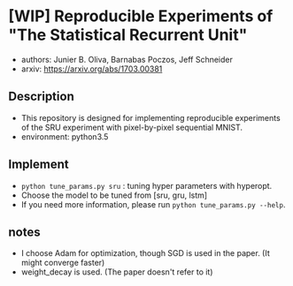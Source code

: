 # [WIP] Reproducible Experiments of "The Statistical Recurrent Unit"

- authors: Junier B. Oliva, Barnabas Poczos, Jeff Schneider
- arxiv: https://arxiv.org/abs/1703.00381


## Description

- This repository is designed for implementing reproducible experiments of the SRU experiment with pixel-by-pixel sequential MNIST.
- environment: python3.5


## Implement

- `python tune_params.py sru` : tuning hyper parameters with hyperopt.
- Choose the model to be tuned from [sru, gru, lstm]
- If you need more information, please run `python tune_params.py --help`.


## notes

- I choose Adam for optimization, though SGD is used in the paper. (It might converge faster)
- weight_decay is used. (The paper doesn't refer to it)
